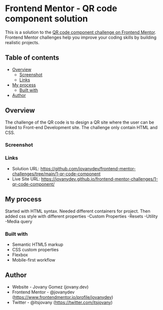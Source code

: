 # Frontend Mentor - QR code component solution

This is a solution to the [QR code component challenge on Frontend Mentor](https://www.frontendmentor.io/challenges/qr-code-component-iux_sIO_H). Frontend Mentor challenges help you improve your coding skills by building realistic projects. 

## Table of contents

- [Overview](#overview)
  - [Screenshot](#screenshot)
  - [Links](#links)
- [My process](#my-process)
  - [Built with](#built-with)
- [Author](#author)

## Overview
The challenge of the QR code is to design a QR site where the user can be linked to Front-end Development site. The challenge only contain HTML and CSS. 

### Screenshot
 


### Links

- Solution URL: https://github.com/jovanydev/frontend-mentor-challenges/tree/main/1-qr-code-component
- Live Site URL: https://jovanydev.github.io/frontend-mentor-challenges/1-qr-code-component/

## My process

Started with HTML syntax. Needed different containers for project. Then added css style with different properties
  -Custom Properties
  -Resets
  -Utility
  -Media query

### Built with

- Semantic HTML5 markup
- CSS custom properties
- Flexbox
- Mobile-first workflow

## Author

- Website - Jovany Gomez (jovany.dev)
- Frontend Mentor - @jovanydev
(https://www.frontendmentor.io/profile/jovanydev)
- Twitter - @itsjovany
(https://twitter.com/itsjovany)